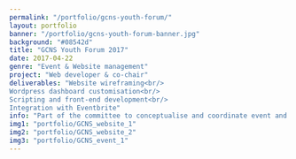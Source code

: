 ```yaml
---
permalink: "/portfolio/gcns-youth-forum/"
layout: portfolio
banner: "/portfolio/gcns-youth-forum-banner.jpg"
background: "#08542d"
title: "GCNS Youth Forum 2017"
date: 2017-04-22
genre: "Event & Website management"
project: "Web developer & co-chair"
deliverables: "Website wireframing<br/>
Wordpress dashboard customisation<br/>
Scripting and front-end development<br/>
Integration with Eventbrite"
info: "Part of the committee to conceptualise and coordinate event and website development"
img1: "portfolio/GCNS_website_1"
img2: "portfolio/GCNS_website_2"
img3: "portfolio/GCNS_event_1"
---
```

